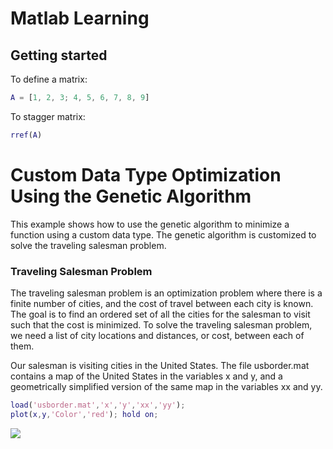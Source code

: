# Matlab Learning

## Getting started

To define a matrix:

```matlab
A = [1, 2, 3; 4, 5, 6, 7, 8, 9]
```

To stagger matrix:

```matlab
rref(A)
```

# Custom Data Type Optimization Using the Genetic Algorithm

This example shows how to use the genetic algorithm to minimize a function using a custom data type. The genetic algorithm is customized to solve the traveling salesman problem.

### Traveling Salesman Problem

The traveling salesman problem is an optimization problem where there is a finite number of cities, and the cost of travel between each city is known. The goal is to find an ordered set of all the cities for the salesman to visit such that the cost is minimized. To solve the traveling salesman problem, we need a list of city locations and distances, or cost, between each of them.

Our salesman is visiting cities in the United States. The file usborder.mat contains a map of the United States in the variables x and y, and a geometrically simplified version of the same map in the variables xx and yy.

```matlab
load('usborder.mat','x','y','xx','yy');
plot(x,y,'Color','red'); hold on;
```

<img src="https://github.com/RonnyldoSilva/Matlab-Learning/blob/master/Images/traveling_salesman_demo_01.png">

